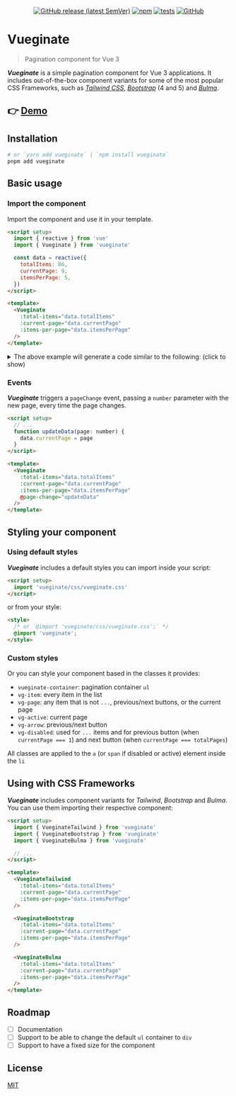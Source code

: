 <div align="center">

[![GitHub release (latest SemVer)](https://img.shields.io/github/v/release/lombervid/vueginate?display_name=tag&sort=semver)](https://github.com/lombervid/vueginate/releases/latest)
[![npm](https://img.shields.io/npm/v/vueginate)](https://www.npmjs.com/package/vueginate)
[![tests](https://github.com/lombervid/vueginate/actions/workflows/tests.yml/badge.svg)](https://github.com/lombervid/vueginate/actions/workflows/tests.yml?query=branch%3Amain)
[![GitHub](https://img.shields.io/github/license/lombervid/vueginate)](https://github.com/lombervid/vueginate/blob/main/LICENSE)

</div>

# Vueginate

> Pagination component for Vue 3

**_Vueginate_** is a simple pagination component for Vue 3 applications. It includes out-of-the-box component variants for some of the most popular CSS Frameworks, such as [_Tailwind CSS_](https://tailwindcss.com/), [_Bootstrap_](https://getbootstrap.com/) (4 and 5) and [_Bulma_](https://bulma.io/).

## 👉 [Demo](https://vueginate-demo.vercel.app/)

## Installation

```sh
# or `yarn add vueginate` | `npm install vueginate`
pnpm add vueginate
```

## Basic usage

### Import the component

Import the component and use it in your template.

```html
<script setup>
  import { reactive } from 'vue'
  import { Vueginate } from 'vueginate'

  const data = reactive({
    totalItems: 86,
    currentPage: 9,
    itemsPerPage: 5,
  })
</script>

<template>
  <Vueginate
    :total-items="data.totalItems"
    :current-page="data.currentPage"
    :items-per-page="data.itemsPerPage"
  />
</template>
```

<details>
<summary>The above example will generate a code similar to the following: (click to show)</summary>

```html
<nav aria-label="Page navigation">
  <ul class="vueginate-container">
    <li>
      <a class="vg-item vg-arrow" href="#">
        <span class="sr-only">Prev Page</span>
        <svg xmlns="http://www.w3.org/2000/svg" viewBox="0 0 20 20" fill="currentColor">
          <path
            fill-rule="evenodd"
            d="M12.707 5.293a1 1 0 010 1.414L9.414 10l3.293 3.293a1 1 0 01-1.414 1.414l-4-4a1 1 0 010-1.414l4-4a1 1 0 011.414 0z"
            clip-rule="evenodd"
          />
        </svg>
      </a>
    </li>
    <li><a class="vg-item vg-page" href="#">1</a></li>
    <li><span class="vg-item vg-disabled">…</span></li>
    <li><a class="vg-item vg-page" href="#">7</a></li>
    <li><a class="vg-item vg-page" href="#">8</a></li>
    <li><span class="vg-item vg-active" aria-current="page">9</span></li>
    <li><a class="vg-item vg-page" href="#">10</a></li>
    <li><a class="vg-item vg-page" href="#">11</a></li>
    <li><span class="vg-item vg-disabled">…</span></li>
    <li><a class="vg-item vg-page" href="#">18</a></li>
    <li>
      <a class="vg-item vg-arrow" href="#">
        <span class="sr-only">Next Page</span>
        <svg xmlns="http://www.w3.org/2000/svg" viewBox="0 0 20 20" fill="currentColor">
          <path
            fill-rule="evenodd"
            d="M7.293 14.707a1 1 0 010-1.414L10.586 10 7.293 6.707a1 1 0 011.414-1.414l4 4a1 1 0 010 1.414l-4 4a1 1 0 01-1.414 0z"
            clip-rule="evenodd"
          />
        </svg>
      </a>
    </li>
  </ul>
</nav>
```

</details>

### Events

**_Vueginate_** triggers a `pageChange` event, passing a `number` parameter with the new page, every time the page changes.

```html
<script setup>
  // ...
  function updateData(page: number) {
    data.currentPage = page
  }
</script>

<template>
  <Vueginate
    :total-items="data.totalItems"
    :current-page="data.currentPage"
    :items-per-page="data.itemsPerPage"
    @page-change="updateData"
  />
</template>
```

## Styling your component

### Using default styles

**_Vueginate_** includes a default styles you can import inside your script:

```html
<script setup>
  import 'vueginate/css/vueginate.css'
</script>
```

or from your style:

```html
<style>
  /* or `@import 'vueginate/css/vueginate.css';` */
  @import 'vueginate';
</style>
```

### Custom styles

Or you can style your component based in the classes it provides:

- `vueginate-container`: pagination container `ul`
- `vg-item`: every item in the list
- `vg-page`: any item that is not `...`, previous/next buttons, or the current page
- `vg-active`: current page
- `vg-arrow`: previous/next button
- `vg-disabled`: used for `...` items and for previous button (when `currentPage === 1`) and next button (when `currentPage === totalPages`)

All classes are applied to the `a` (or `span` if disabled or active) element inside the `li`

## Using with CSS Frameworks

**_Vueginate_** includes component variants for _Tailwind_, _Bootstrap_ and _Bulma_. You can use them importing their respective component:

```html
<script setup>
  import { VueginateTailwind } from 'vueginate'
  import { VueginateBootstrap } from 'vueginate'
  import { VueginateBulma } from 'vueginate'

  // ...
</script>

<template>
  <VueginateTailwind
    :total-items="data.totalItems"
    :current-page="data.currentPage"
    :items-per-page="data.itemsPerPage"
  />

  <VueginateBootstrap
    :total-items="data.totalItems"
    :current-page="data.currentPage"
    :items-per-page="data.itemsPerPage"
  />

  <VueginateBulma
    :total-items="data.totalItems"
    :current-page="data.currentPage"
    :items-per-page="data.itemsPerPage"
  />
</template>
```

## Roadmap

- [ ] Documentation
- [ ] Support to be able to change the default `ul` container to `div`
- [ ] Support to have a fixed size for the component

## License

[MIT](https://github.com/lombervid/vueginate/blob/main/LICENSE)
